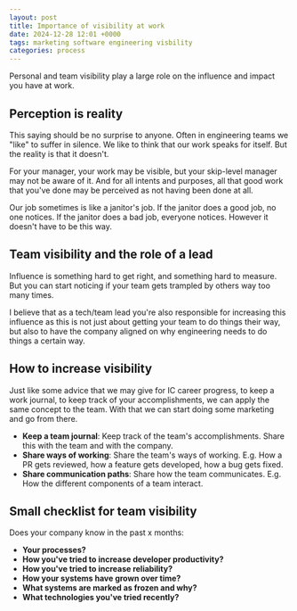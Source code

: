 ```yaml
---
layout: post
title: Importance of visibility at work
date: 2024-12-28 12:01 +0000
tags: marketing software engineering visbility
categories: process
---
```


Personal and team visibility play a large role on the influence and impact you have at work.

## Perception is reality

This saying should be no surprise to anyone. Often in engineering teams we "like" to suffer in silence. We like to think that our work speaks for itself. 
But the reality is that it doesn't.

For your manager, your work may be visible, but your skip-level manager may not be aware of it. And for all intents and purposes, all that 
good work that you've done may be perceived as not having been done at all.

Our job sometimes is like a janitor's job. If the janitor does a good job, no one notices. If the janitor does a bad job, everyone notices.
However it doesn't have to be this way.

## Team visibility and the role of a lead

Influence is something hard to get right, and something hard to measure. But you can start noticing if your team gets trampled by others way too many times.

I believe that as a tech/team lead you're also responsible for increasing this influence as this is not just about getting your team to do things their way, but also 
to have the company aligned on why engineering needs to do things a certain way.

## How to increase visibility

Just like some advice that we may give for IC career progress, to keep a work journal, to keep track of your accomplishments, we can apply the same concept to the team. With that we can start doing some marketing and go from there.

- **Keep a team journal**: Keep track of the team's accomplishments. Share this with the team and with the company.
- **Share ways of working**: Share the team's ways of working. E.g. How a PR gets reviewed, how a feature gets developed, how a bug gets fixed.
- **Share communication paths**: Share how the team communicates. E.g. How the different components of a team interact.

## Small checklist for team visibility

Does your company know in the past x months: 

- **Your processes?**
- **How you've tried to increase developer productivity?**
- **How you've tried to increase reliability?**
- **How your systems have grown over time?**
- **What systems are marked as frozen and why?**
- **What technologies you've tried recently?**
